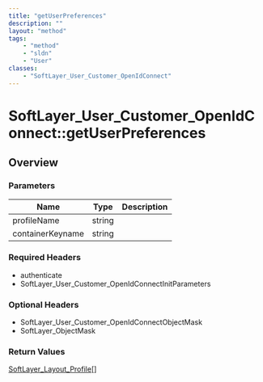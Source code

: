 ```yaml
---
title: "getUserPreferences"
description: ""
layout: "method"
tags:
    - "method"
    - "sldn"
    - "User"
classes:
    - "SoftLayer_User_Customer_OpenIdConnect"
---
```

# SoftLayer_User_Customer_OpenIdConnect::getUserPreferences
## Overview 


### Parameters 
|Name | Type | Description |
| --- | --- | --- |
|profileName| string| |
|containerKeyname| string| |


### Required Headers
* authenticate
* SoftLayer_User_Customer_OpenIdConnectInitParameters

### Optional Headers
* SoftLayer_User_Customer_OpenIdConnectObjectMask
* SoftLayer_ObjectMask

### Return Values
<a href='/reference/datatypes/SoftLayer_Layout_Profile'>SoftLayer_Layout_Profile[] </a>


